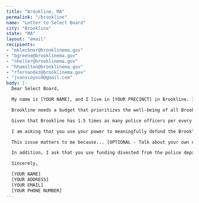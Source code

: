 ```yaml
---
title: "Brookline, MA"
permalink: "/brookline"
name: "Letter to Select Board"
city: "Brookline"
state: "MA"
layout: "email"
recipients:
- "mkleckner@brooklinema.gov"
- "bgreene@brooklinema.gov"
- "nheller@brooklinema.gov"
- "hhamilton@brooklinema.gov"
- "rfernandez@brooklinema.gov"
- "jvanscoyoc0@gmail.com"
body: |-
  Dear Select Board,

  My name is [YOUR NAME], and I live in [YOUR PRECINCT] in Brookline. I am calling on you to use your power as a Select Board member to divest from police spending in the Town’s 2021 budget and use the money to fund Brookline schools and social services.

  Brookline needs a budget that prioritizes the well-being of all Brookline residents and invests in our community&#151;not one that rewards a department that has had three claims of racial discrimination filed against it in the last four years. Next year, Brookline will spend $17.7 million on policing while leaving many essential services underfunded. The current budget allocates only $1.5 million toward Health, $940,000 toward the Council on Aging, and as little as $285,000 toward Diversity, Inclusion, and Community Relations. Our schools will also face a $500,000 deficit, which could result in as many as 30 teacher layoffs. These layoffs may disproportionately affect educators of color, many of whom were hired as part of a recent push for diversity. This is unacceptable.

  Given that Brookline has 1.5 times as many police officers per every 10,000 residents as Needham, Newton, and Lexington, it makes no sense that the Town continues to prioritize police spending. At a time when people across the country are demanding creative alternatives to policing, we should be looking for ways to invest overcriminalized BIPOC communities.

  I am asking that you use your power to meaningfully defund the Brookline Police Department in the budget for FY21, specifically by freezing police recruitment; reducing police overtime; replacing police investigators in the police complaint review process with non-police civilian investigators; allowing civilians to direct traffic at construction and work sites or at public and private events; committing to a reduction in patrol force; and developing a plan to reallocate police community outreach programs (e.g., homeless person follow-ups) to social services departments.

  This issue matters to me because... [OPTIONAL - Talk about your own experience with the Brookline Police]

  In addition, I ask that you use funding divested from the police department to close the budget gap in Brookline schools. You can contact me to discuss why it is essential that Brookline redirect our police budget towards our schools and social services.

  Sincerely,

  [YOUR NAME]
  [YOUR ADDRESS]
  [YOUR EMAIL]
  [YOUR PHONE NUMBER]
---
```


